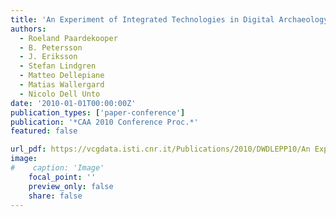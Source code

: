 ```yaml
---
title: 'An Experiment of Integrated Technologies in Digital Archaeology: Creation of New Pipelines to Increase the Perception of Archaeological Data'
authors:
  - Roeland Paardekooper
  - B. Petersson
  - J. Eriksson
  - Stefan Lindgren
  - Matteo Dellepiane
  - Matias Wallergard
  - Nicolo Dell Unto
date: '2010-01-01T00:00:00Z'
publication_types: ['paper-conference']
publication: '*CAA 2010 Conference Proc.*'
featured: false

url_pdf: https://vcgdata.isti.cnr.it/Publications/2010/DWDLEPP10/An Experiment of Integrated Technologies in Digital Archaeology Creation .pdf
image:
#    caption: 'Image'
    focal_point: ''
    preview_only: false
    share: false
---
```

